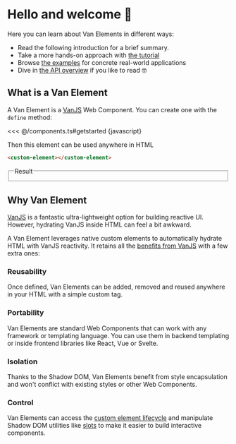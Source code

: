 # Hello and welcome 👋

Here you can learn about Van Elements in different ways:

- Read the following introduction for a brief summary.
- Take a more hands-on approach with [the tutorial](./tutorial)
- Browse [the examples](../examples) for concrete real-world applications
- Dive in [the API overview](../learn/overview) if you like to read 🤓

## What is a Van Element

A Van Element is a [VanJS](https://vanjs.org/) Web Component. You can create one with the `define` method:

<<< @/components.ts#getstarted {javascript}

Then this element can be used anywhere in HTML

```html
<custom-element></custom-element>
```

<fieldset>
    <legend>Result</legend>
    <custom-element></custom-element>
</fieldset>

## Why Van Element

[VanJS](https://vanjs.org/) is a fantastic ultra-lightweight option for building reactive UI. However, hydrating VanJS inside HTML can feel a bit awkward.

A Van Element leverages native custom elements to automatically hydrate HTML with VanJS reactivity. It retains all the [benefits from VanJS](https://vanjs.org/#why-vanjs) with a few extra ones:

### Reusability

Once defined, Van Elements can be added, removed and reused anywhere in your HTML with a simple custom tag.

### Portability

Van Elements are standard Web Components that can work with any framework or templating language. You can use them in backend templating or inside frontend libraries like React, Vue or Svelte.

### Isolation

Thanks to the Shadow DOM, Van Elements benefit from style encapsulation and won't conflict with existing styles or other Web Components.

### Control

Van Elements can access the [custom element lifecycle](../learn/lifecycle) and manipulate Shadow DOM utilities like [slots](../learn/slots) to make it easier to build interactive components.
